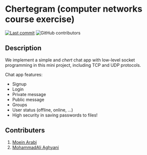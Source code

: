 # Chertegram (computer networks course exercise)

[![Last commit](https://img.shields.io/github/last-commit/ILoveBacteria/connect-4)](https://github.com/ILoveBacteria/connect-4/commits/master)
![GitHub contributors](https://img.shields.io/github/contributors/ILoveBacteria/computer-networks-exercises)

## Description

We implement a simple and _chert_ chat app with low-level socket programming in this mini project, including TCP and UDP protocols.


Chat app features:
- Signup
- Login
- Private message
- Public message
- Groups
- User status (offline, online, ...)
- High security in saving passwords to files!

## Contributers

1. [Moein Arabi](https://github.com/ILoveBacteria)
2. [MohammadAli Aghyani](https://github.com/m-a-l-i-a)

